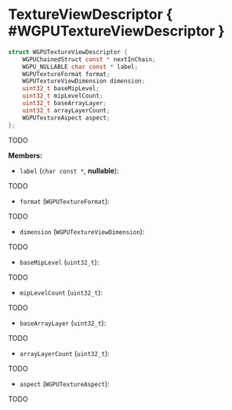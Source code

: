 

# TextureViewDescriptor { #WGPUTextureViewDescriptor }

```C
struct WGPUTextureViewDescriptor {
    WGPUChainedStruct const * nextInChain;
    WGPU_NULLABLE char const * label;
    WGPUTextureFormat format;
    WGPUTextureViewDimension dimension;
    uint32_t baseMipLevel;
    uint32_t mipLevelCount;
    uint32_t baseArrayLayer;
    uint32_t arrayLayerCount;
    WGPUTextureAspect aspect;
};
```


TODO


**Members:**


 - `label` (`char const *`, **nullable**):


TODO


 - `format` (`WGPUTextureFormat`):


TODO


 - `dimension` (`WGPUTextureViewDimension`):


TODO


 - `baseMipLevel` (`uint32_t`):


TODO


 - `mipLevelCount` (`uint32_t`):


TODO


 - `baseArrayLayer` (`uint32_t`):


TODO


 - `arrayLayerCount` (`uint32_t`):


TODO


 - `aspect` (`WGPUTextureAspect`):


TODO




